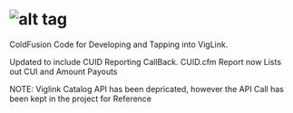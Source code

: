 ![alt tag](https://raw.github.com/webdevsourcerer/viglink/master/assets/img/logo.png)
=======

ColdFusion Code for Developing and Tapping into VigLink.

Updated to include CUID Reporting CallBack. CUID.cfm Report now Lists out CUI and Amount Payouts

NOTE: Viglink Catalog API has been depricated, however the API Call has been kept in the project for
Reference
